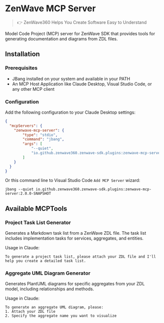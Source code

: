 # ZenWave MCP Server
> 👉 ZenWave360 Helps You Create Software Easy to Understand

Model Code Project (MCP) server for ZenWave SDK that provides tools for generating documentation and diagrams from ZDL files.

## Installation

### Prerequisites
- JBang installed on your system and available in your PATH
- An MCP Host Application like Claude Desktop, Visual Studio Code, or any other MCP client

### Configuration

Add the following configuration to your Claude Desktop settings:

```json
{
  "mcpServers": {
    "zenwave-mcp-server": {
        "type": "stdio",
        "command": "jbang",
        "args": [
            "--quiet",
            "io.github.zenwave360.zenwave-sdk.plugins:zenwave-mcp-server:2.0.0-SNAPSHOT"
        ]
    }
  }
}
```

Or this command line to Visual Studio Code `Add MCP Server` wizard:

```shell
jbang --quiet io.github.zenwave360.zenwave-sdk.plugins:zenwave-mcp-server:2.0.0-SNAPSHOT
```

## Available MCPTools

### Project Task List Generator

Generates a Markdown task list from a ZenWave ZDL file. The task list includes implementation tasks for services, aggregates, and entities.

Usage in Claude:
```
To generate a project task list, please attach your ZDL file and I'll help you create a detailed task list.
```

### Aggregate UML Diagram Generator

Generates PlantUML diagrams for specific aggregates from your ZDL model, including relationships and methods.

Usage in Claude:
```
To generate an aggregate UML diagram, please:
1. Attach your ZDL file
2. Specify the aggregate name you want to visualize
```

